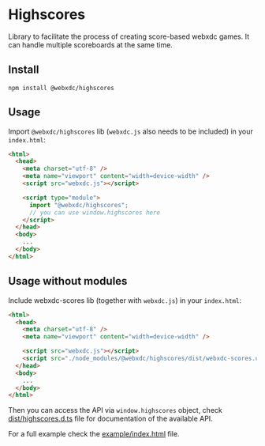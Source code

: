 # Highscores

Library to facilitate the process of creating score-based webxdc games.
It can handle multiple scoreboards at the same time.

## Install

```
npm install @webxdc/highscores
```

## Usage

Import `@webxdc/highscores` lib (`webxdc.js` also needs to be included) in your `index.html`:

```html
<html>
  <head>
    <meta charset="utf-8" />
    <meta name="viewport" content="width=device-width" />
    <script src="webxdc.js"></script>

    <script type="module">
      import "@webxdc/highscores";
      // you can use window.highscores here
    </script>
  </head>
  <body>
    ...
  </body>
</html>
```

## Usage without modules

Include webxdc-scores lib (together with `webxdc.js`) in your `index.html`:

```html
<html>
  <head>
    <meta charset="utf-8" />
    <meta name="viewport" content="width=device-width" />

    <script src="webxdc.js"></script>
    <script src="./node_modules/@webxdc/highscores/dist/webxdc-scores.umd.js"></script>
  </head>
  <body>
    ...
  </body>
</html>
```

Then you can access the API via `window.highscores` object, check [dist/highscores.d.ts](https://github.com/webxdc/highscores/blob/main/dist/highscores.d.ts) file for documentation of the available API.

For a full example check the [example/index.html](https://github.com/webxdc/highscores/blob/main/example/index.html) file.

